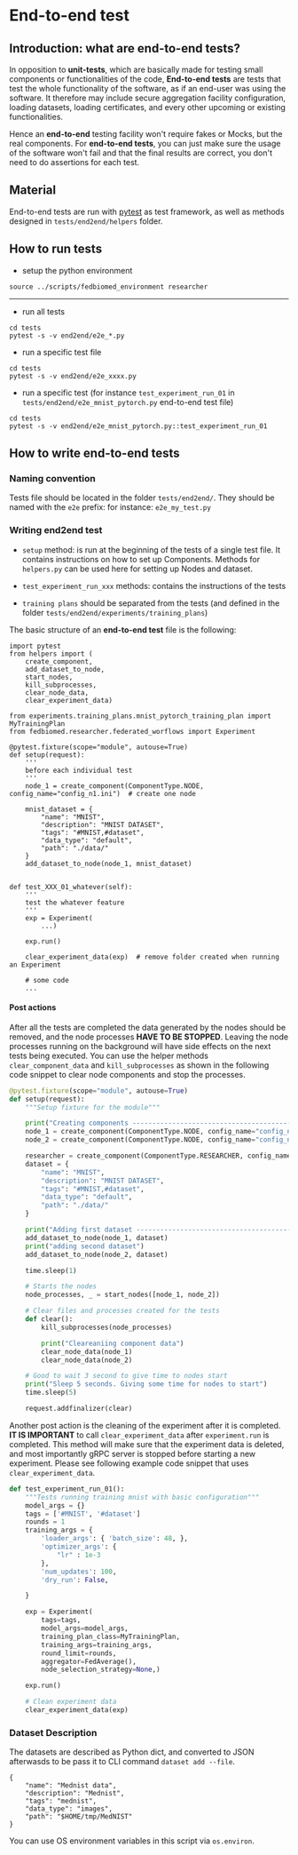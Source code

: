 # End-to-end test

## Introduction: what are end-to-end tests?

In opposition to **unit-tests**, which are basically made for testing  small components or functionalities of the code, **End-to-end tests** are tests that test the whole functionality of the software, as if an end-user was using the software. It therefore may include secure aggregation facility configuration, loading datasets, loading certificates, and every other upcoming or existing functionalities.

Hence an **end-to-end** testing facility won't require fakes or Mocks, but the real components. For **end-to-end tests**, you can just make sure the usage of the software won't fail and that the final results are correct, you don't need to do assertions for each test.

## Material

End-to-end tests are run with [pytest](https://docs.pytest.org/) as test framework, as well as methods designed in `tests/end2end/helpers` folder.

## How to run tests

* setup the python environment

```
source ../scripts/fedbiomed_environment researcher
```
***
* run all tests

```
cd tests
pytest -s -v end2end/e2e_*.py
```

* run a specific test file

```
cd tests
pytest -s -v end2end/e2e_xxxx.py
```

* run a specific test
(for instance `test_experiment_run_01` in `tests/end2end/e2e_mnist_pytorch.py` end-to-end test file)

```
cd tests
pytest -s -v end2end/e2e_mnist_pytorch.py::test_experiment_run_01
```
## How to write end-to-end tests

### Naming convention

Tests file should be located in the folder `tests/end2end/`. They should be named with the `e2e` prefix:
 for instance: `e2e_my_test.py`


### Writing end2end test

* `setup` method: is run at the beginning of the tests of a single test file. It contains instructions on how to set up Components. Methods for `helpers.py` can be used here for setting up Nodes and dataset.

* `test_experiment_run_xxx` methods: contains the instructions of the tests

* `training plans` should be separated from the tests (and defined in the folder `tests/end2end/experiments/training_plans`)

The basic structure of an **end-to-end test** file is the following:

```
import pytest
from helpers import (
    create_component,
    add_dataset_to_node,
    start_nodes,
    kill_subprocesses,
    clear_node_data,
    clear_experiment_data)

from experiments.training_plans.mnist_pytorch_training_plan import MyTrainingPlan
from fedbiomed.researcher.federated_worflows import Experiment

@pytest.fixture(scope="module", autouse=True)
def setup(request):
    '''
    before each individual test
    '''
    node_1 = create_component(ComponentType.NODE, config_name="config_n1.ini")  # create one node

    mnist_dataset = {
        "name": "MNIST",
        "description": "MNIST DATASET",
        "tags": "#MNIST,#dataset",
        "data_type": "default",
        "path": "./data/"
    }
    add_dataset_to_node(node_1, mnist_dataset)


def test_XXX_01_whatever(self):
    '''
    test the whatever feature
    '''
    exp = Experiment(
        ...)

    exp.run()

    clear_experiment_data(exp)  # remove folder created when running an Experiment

    # some code
    ...

```

#### Post actions

After all the tests are completed the data generated by the nodes should be removed, and the node processes  **HAVE TO BE STOPPED**. Leaving the node processes running on the background will have side effects on the next tests being executed. You can use the helper methods `clear_component_data` and `kill_subprocesses` as shown in the following code snippet to clear node components and stop the processes.


```python
@pytest.fixture(scope="module", autouse=True)
def setup(request):
    """Setup fixture for the module"""

    print("Creating components ---------------------------------------------")
    node_1 = create_component(ComponentType.NODE, config_name="config_n1.ini")
    node_2 = create_component(ComponentType.NODE, config_name="config_n2.ini")

    researcher = create_component(ComponentType.RESEARCHER, config_name="res.ini")
    dataset = {
        "name": "MNIST",
        "description": "MNIST DATASET",
        "tags": "#MNIST,#dataset",
        "data_type": "default",
        "path": "./data/"
    }

    print("Adding first dataset --------------------------------------------")
    add_dataset_to_node(node_1, dataset)
    print("adding second dataset")
    add_dataset_to_node(node_2, dataset)

    time.sleep(1)

    # Starts the nodes
    node_processes, _ = start_nodes([node_1, node_2])

    # Clear files and processes created for the tests
    def clear():
        kill_subprocesses(node_processes)

        print("Cleareaniing component data")
        clear_node_data(node_1)
        clear_node_data(node_2)

    # Good to wait 3 second to give time to nodes start
    print("Sleep 5 seconds. Giving some time for nodes to start")
    time.sleep(5)

    request.addfinalizer(clear)


```

Another post action is the cleaning of the experiment after it is completed. **IT IS IMPORTANT** to call `clear_experiment_data` after `experiment.run` is completed. This method will make sure that the experiment data is deleted, and most importantly gRPC server is stopped before starting a new experiment. Please see following example code snippet that uses `clear_experiment_data`.

```python
def test_experiment_run_01():
    """Tests running training mnist with basic configuration"""
    model_args = {}
    tags = ['#MNIST', '#dataset']
    rounds = 1
    training_args = {
        'loader_args': { 'batch_size': 48, },
        'optimizer_args': {
            "lr" : 1e-3
        },
        'num_updates': 100,
        'dry_run': False,

    }

    exp = Experiment(
        tags=tags,
        model_args=model_args,
        training_plan_class=MyTrainingPlan,
        training_args=training_args,
        round_limit=rounds,
        aggregator=FedAverage(),
        node_selection_strategy=None,)

    exp.run()

    # Clean experiment data
    clear_experiment_data(exp)

```

### Dataset Description

The datasets are described as Python dict, and converted to JSON afterwasds to be pass it to CLI command `dataset add --file`.

```
{
    "name": "Mednist data",
    "description": "Mednist",
    "tags": "mednist",
    "data_type": "images",
    "path": "$HOME/tmp/MedNIST"
}
```

You can use OS environment variables in this script via `os.environ`.


